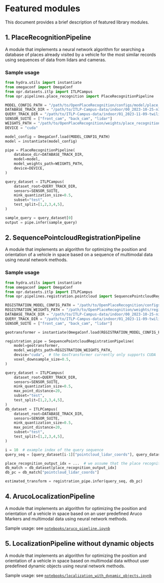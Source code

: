 # Featured modules

This document provides a brief description of featured library modules.

## 1. PlaceRecognitionPipeline

A module that implements a neural network algorithm for searching a database of places already visited by a vehicle for the most similar records using sequences of data from lidars and cameras.

### Sample usage

```python
from hydra.utils import instantiate
from omegaconf import OmegaConf
from opr.datasets.itlp import ITLPCampus
from opr.pipelines.place_recognition import PlaceRecognitionPipeline

MODEL_CONFIG_PATH = "/path/to/OpenPlaceRecognition/configs/model/place_recognition/multi-image_lidar_late-fusion.yaml"
DATABASE_TRACK_DIR = "/path/to/ITLP-Campus-data/indoor/00_2023-10-25-night"
QUERY_TRACK_DIR = "/path/to/ITLP-Campus-data/indoor/01_2023-11-09-twilight"
SENSOR_SUITE = ["front_cam", "back_cam", "lidar"]
WEIGHTS_PATH = "/path/to/OpenPlaceRecognition/weights/place_recognition/multi-image_lidar_late-fusion_nclt.pth"
DEVICE = "cuda"

model_config = OmegaConf.load(MODEL_CONFIG_PATH)
model = instantiate(model_config)

pipe = PlaceRecognitionPipeline(
    database_dir=DATABASE_TRACK_DIR,
    model=model,
    model_weights_path=WEIGHTS_PATH,
    device=DEVICE,
)

query_dataset = ITLPCampus(
    dataset_root=QUERY_TRACK_DIR,
    sensors=SENSOR_SUITE,
    mink_quantization_size=0.5,
    subset="test",
    test_split=[1,2,3,4,5],
)

sample_query = query_dataset[0]
output = pipe.infer(sample_query)
```

## 2. SequencePointcloudRegistrationPipeline

A module that implements an algorithm for optimizing the position and orientation of a vehicle in space based on a sequence of multimodal data using neural network methods.

### Sample usage

```python
from hydra.utils import instantiate
from omegaconf import OmegaConf
from opr.datasets.itlp import ITLPCampus
from opr.pipelines.registration.pointcloud import SequencePointcloudRegistrationPipeline

REGISTRATION_MODEL_CONFIG_PATH = "/path/to/OpenPlaceRecognition/configs/model/registration/geotransformer_kitti.yaml"
REGISTRATION_WEIGHTS_PATH = "/path/to/OpenPlaceRecognition/weights/registration/geotransformer_kitti.pth"
DATABASE_TRACK_DIR = "/path/to/ITLP-Campus-data/indoor/00_2023-10-25-night"
QUERY_TRACK_DIR = "/path/to/ITLP-Campus-data/indoor/01_2023-11-09-twilight"
SENSOR_SUITE = ["front_cam", "back_cam", "lidar"]

geotransformer = instantiate(OmegaConf.load(REGISTRATION_MODEL_CONFIG_PATH))

registration_pipe = SequencePointcloudRegistrationPipeline(
    model=geotransformer,
    model_weights_path=REGISTRATION_WEIGHTS_PATH,
    device="cuda",  # the GeoTransformer currently only supports CUDA
    voxel_downsample_size=0.5,
)

query_dataset = ITLPCampus(
    dataset_root=QUERY_TRACK_DIR,
    sensors=SENSOR_SUITE,
    mink_quantization_size=0.5,
    max_point_distance=20,
    subset="test",
    test_split=[1,2,3,4,5],
)
db_dataset = ITLPCampus(
    dataset_root=DATABASE_TRACK_DIR,
    sensors=SENSOR_SUITE,
    mink_quantization_size=0.5,
    max_point_distance=20,
    subset="test",
    test_split=[1,2,3,4,5],
)

i = 10  # example index of the query sequence
query_seq = [query_dataset[i-1]["pointcloud_lidar_coords"], query_dataset[i]["pointcloud_lidar_coords"]]  # example of accumulation of two consecutive point clouds

place_recognition_output_idx = ...  # we assume that the place recognition module has already been run and the index of the most similar place in the database has been obtained
db_match = db_dataset[place_recognition_output_idx]
db_pc = db_match["pointcloud_lidar_coords"]

estimated_transform = registration_pipe.infer(query_seq, db_pc)
```

## 4. ArucoLocalizationPipeline

A module that implements an algorithm for optimizing the position and orientation of a vehicle in space based on an user predefined Aruco Markers and multimodal data using neural network methods.

Sample usage: see [```notebooks/aruco_pipeline.ipynb```](../notebooks/aruco_pipeline.ipynb)

## 5. LocalizationPipeline without dynamic objects

A module that implements an algorithm for optimizing the position and orientation of a vehicle in space based on multimodal data without user predefined dynamic objects using neural network methods.

Sample usage: see [```notebooks/localization_with_dynamic_objects.ipynb```](../notebooks/localization_with_dynamic_objects.ipynb)
